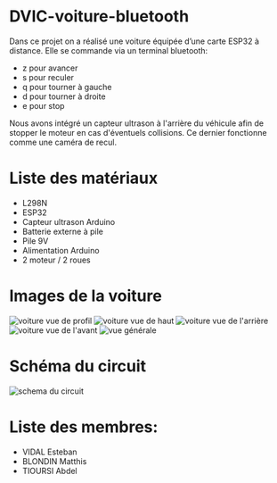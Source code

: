 # DVIC-voiture-bluetooth
Dans ce projet on a réalisé une voiture équipée d’une carte ESP32 à distance. Elle se commande via un terminal bluetooth: 
* z pour avancer
* s pour reculer
* q pour tourner à gauche
* d pour tourner à droite
* e pour stop

Nous avons intégré un capteur ultrason à l'arrière du véhicule afin de stopper le moteur en cas d'éventuels collisions. Ce dernier fonctionne comme une caméra de recul.

# Liste des matériaux
- L298N
- ESP32
- Capteur ultrason Arduino 
- Batterie externe à pile
- Pile 9V
- Alimentation Arduino
- 2 moteur / 2 roues

# Images de la voiture
![voiture vue de profil](https://i.imgur.com/LCi7FdL.jpeg)
![voiture vue de haut](https://i.imgur.com/3pwwxEB.jpeg)
![voiture vue de l'arrière](https://i.imgur.com/Ld7gyZA.jpeg)
![voiture vue de l'avant](https://i.imgur.com/ghQzbUd.jpeg)
![vue générale](https://i.imgur.com/atsK6OJ.jpeg)

# Schéma du circuit
![schema du circuit](https://imgur.com/jqqaw0t.jpeg)

# Liste des membres: 
- VIDAL Esteban 
- BLONDIN Matthis
- TIOURSI Abdel
